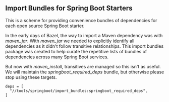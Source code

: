 ## Import Bundles for Spring Boot Starters

This is a scheme for providing convenience bundles of dependencies for each
  open source Spring Boot starter.

In the early days of Bazel, the way to import a Maven dependency was with *maven_jar*.
With *maven_jar* we needed to explicitly identify all dependencies as it didn't follow transitive relationships.
This import bundles package was created to help curate the repetitive lists of bundles of dependencies across many Spring Boot services.

But now with *maven_install*, transitives are managed so this isn't as useful.
We will maintain the *springboot_required_deps* bundle, but otherwise please stop using these targets.

```starlark
deps = [
  "//tools/springboot/import_bundles:springboot_required_deps",
]
```
